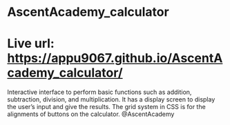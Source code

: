 # AscentAcademy_calculator
# Live url: https://appu9067.github.io/AscentAcademy_calculator/
Interactive interface to perform basic functions such as addition, subtraction, division, and  multiplication. It has a display screen to display the user’s input and give the results. The grid  system in CSS is for the alignments of buttons on the calculator.
@AscentAcademy
